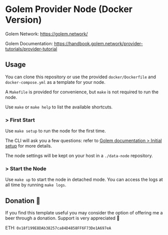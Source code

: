 #  Golem Provider Node (Docker Version)

Golem Network: https://golem.network/

Golem Documentation: https://handbook.golem.network/provider-tutorials/provider-tutorial

## Usage

You can clone this repository or use the provided `docker/Dockerfile` and `docker-compose.yml` as a template for your node.

A `Makefile` is provided for convenience, but `make` is not required to run the node.

Use `make` or `make help` to list the available shortcuts.

### > First Start

Use `make setup` to run the node for the first time.

The CLI will ask you a few questions: refer to [Golem documentation > Initial setup](https://handbook.golem.network/provider-tutorials/provider-tutorial#initial-setup) for more details.

The node settings will be kept on your host in a `./data-node` repository.

### > Start the Node

Use `make up` to start the node in detached mode. You can access the logs at all time by running `make logs`.

## Donation :beer:

If you find this template useful you may consider the option of offering me a beer through a donation. Support is very appreciated :slightly_smiling_face:

ETH: `0x18f199E8DAb38257ca84D4858FF6F73De1A697eA`

